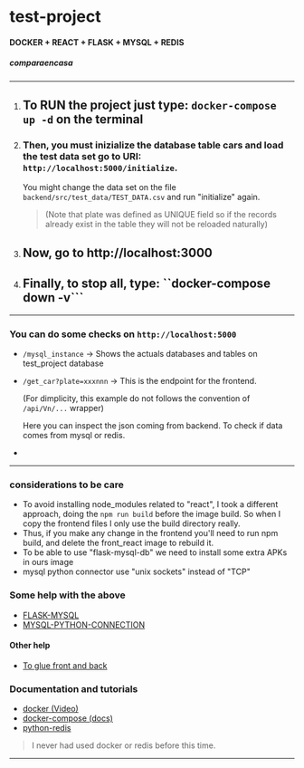 # test-project
#### DOCKER + REACT + FLASK + MYSQL + REDIS
##### *comparaencasa*

---
1. ## To RUN the project just type: ```docker-compose up -d``` on the terminal

1. ### Then, you must inizialize the database table cars and load the test data set go to URI: ```http://localhost:5000/initialize```.
    You might change the data set on the file ```backend/src/test_data/TEST_DATA.csv``` and run "initialize" again.
    > (Note that plate was defined as UNIQUE field so if the records already exist in the table they will not be reloaded naturally)

1. ## Now, go to http://localhost:3000

1. ## Finally, to stop all, type: ``docker-compose down -v```

---

### You can do some checks on ```http://localhost:5000```
* ```/mysql_instance``` -> Shows the actuals databases and tables on test_project database
* ```/get_car?plate=xxxnnn``` -> This is the endpoint for the frontend. 
    
    (For dimplicity, this example do not follows the convention of ```/api/Vn/...``` wrapper)

    Here you can inspect the json coming from backend. To check if data comes from mysql or redis.

*
---

### considerations to be care

* To avoid installing node_modules related to "react", I took a different approach, doing the ```npm run build``` before the image build. So when I copy the frontend files I only use the build directory really.
* Thus, if you make any change in the frontend you'll need to run npm build, and delete the front_react image to rebuild it.
* To be able to use "flask-mysql-db" we need to install some extra APKs in ours image
* mysql python connector use "unix sockets" instead of "TCP"

### Some help with the above

* [FLASK-MYSQL](https://stackoverflow.com/questions/56048631/docker-alpine-error-loading-mysqldb-module)
* [MYSQL-PYTHON-CONNECTION](https://stackoverflow.com/questions/58029324/2002-cant-connect-to-local-mysql-server-through-socket-run-mysqld-mysqld-so)

#### Other help

* [To glue front and back](https://www.youtube.com/watch?v=4qYRs0Yzh9I)

### Documentation and tutorials 

* [docker (Video)](https://www.youtube.com/watch?v=6idFknRIOp4)
* [docker-compose (docs)](https://docs.docker.com/compose/gettingstarted/)
* [python-redis](https://redis-py.readthedocs.io/en/latest/examples/set_and_get_examples.html?highlight=set)

> I never had used docker or redis before this time.

---
